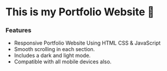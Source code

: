 # This is my Portfolio Website 🤩

### Features

- Responsive Portfolio Website Using HTML CSS & JavaScript
- Smooth scrolling in each section.
- Includes a dark and light mode.
- Compatible with all mobile devices also.
